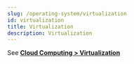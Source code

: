 ```yaml
---
slug: /operating-system/virtualization
id: virtualization
title: Virtualization
description: Virtualization
---
```


See **[Cloud Computing > Virtualization](/cloud-computing-and-distributed-systems/virtualization)**
